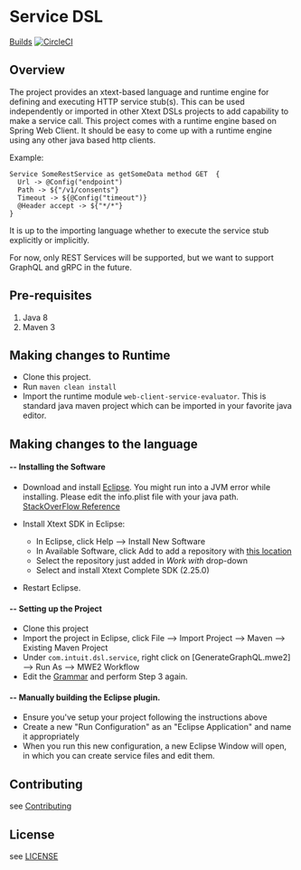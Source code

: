 # Service DSL

[Builds](https://app.circleci.com/pipelines/github/intuit/xtext-service-dsl) [![CircleCI](https://circleci.com/gh/intuit/xtext-service-dsl/tree/master.svg?style=svg)](https://app.circleci.com/pipelines/github/intuit/xtext-service-dsl)

## Overview

The project provides an xtext-based language and runtime engine for defining and executing HTTP service stub(s).  This can be used independently or imported in other Xtext DSLs projects to add capability to make a service call. This project comes with a runtime engine based on Spring Web Client. It should be easy to come up with a runtime engine using any other java based http clients.

Example:

```
Service SomeRestService as getSomeData method GET  {
  Url -> @Config("endpoint")
  Path -> ${"/v1/consents"}
  Timeout -> ${@Config("timeout")}
  @Header accept -> ${"*/*"}
}
```

It is up to the importing language whether to execute the service stub explicitly or implicitly.  

For now, only REST Services will be supported, but we want to support GraphQL and gRPC in the future.

## Pre-requisites

1. Java 8
2. Maven 3

## Making changes to Runtime

* Clone this project.
* Run `maven clean install`
* Import the runtime module `web-client-service-evaluator`. This is standard java maven project which can be imported in your favorite java editor.
  
  
## Making changes to the language

#### -- Installing the Software 

*	Download and install [Eclipse](https://www.eclipse.org/downloads/download.php?file=/technology/epp/downloads/release/2020-06/R/eclipse-jee-2020-06-R-macosx-cocoa-x86_64.dmg). You might run into a JVM error while installing. Please edit the info.plist file with your java path. [StackOverFlow Reference](https://stackoverflow.com/questions/52652846/cant-install-eclipse-failed-to-create-the-java-virtual-machine-on-mac)

*	Install Xtext SDK in Eclipse:
	*	In Eclipse, click Help --> Install New Software
	*	In Available Software, click Add to add a repository with [this location](http://download.eclipse.org/modeling/tmf/xtext/updates/composite/releases/)   
	*	Select the repository just added in _Work with_ drop-down
	*	Select and install Xtext Complete SDK (2.25.0)  
   	
*	Restart Eclipse.    
   
#### -- Setting up the Project 

*	Clone this project
*  	Import the project in Eclipse, click File --> Import Project --> Maven --> Existing Maven Project
*	Under `com.intuit.dsl.service`, right click on [GenerateGraphQL.mwe2] --> Run As --> MWE2 Workflow
* 	Edit the [Grammar](https://github.com/intuit/xtext-service-dsl/blob/master/com.intuit.dsl.service/com.intuit.dsl.service/src/com/intuit/dsl/Service.xtext) and perform Step 3 again.

#### -- Manually building the Eclipse plugin.

*	Ensure you've setup your project following the instructions above
*	Create a new "Run Configuration" as an "Eclipse Application" and name it appropriately
*	When you run this new configuration, a new Eclipse Window will open, in which you can create service files and edit them.


## Contributing

see [Contributing](./CONTRIBUTING.md)

## License

see [LICENSE](./LICENSE)

